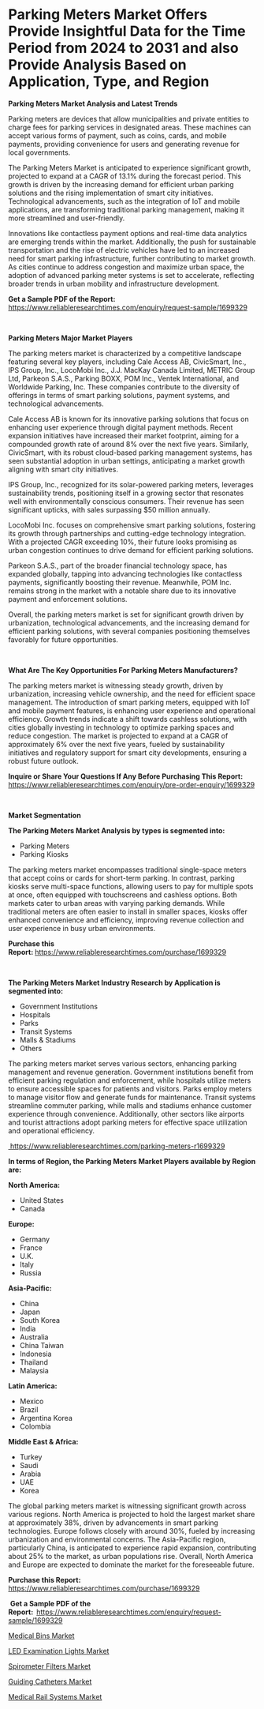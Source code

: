 <p><h1>Parking Meters Market Offers Provide Insightful Data for the Time Period from 2024 to 2031 and also Provide Analysis Based on Application, Type, and Region</h1></p><p><strong>Parking Meters Market Analysis and Latest Trends</strong></p>
<p><p>Parking meters are devices that allow municipalities and private entities to charge fees for parking services in designated areas. These machines can accept various forms of payment, such as coins, cards, and mobile payments, providing convenience for users and generating revenue for local governments.</p><p>The Parking Meters Market is anticipated to experience significant growth, projected to expand at a CAGR of 13.1% during the forecast period. This growth is driven by the increasing demand for efficient urban parking solutions and the rising implementation of smart city initiatives. Technological advancements, such as the integration of IoT and mobile applications, are transforming traditional parking management, making it more streamlined and user-friendly.</p><p>Innovations like contactless payment options and real-time data analytics are emerging trends within the market. Additionally, the push for sustainable transportation and the rise of electric vehicles have led to an increased need for smart parking infrastructure, further contributing to market growth. As cities continue to address congestion and maximize urban space, the adoption of advanced parking meter systems is set to accelerate, reflecting broader trends in urban mobility and infrastructure development.</p></p>
<p><strong>Get a Sample PDF of the Report:&nbsp;</strong> <a href="https://www.reliableresearchtimes.com/enquiry/request-sample/1699329?utm_campaign=1629&utm_medium=2&utm_source=Github&utm_content=ia&utm_term=20102024&utm_id=parking-meters">https://www.reliableresearchtimes.com/enquiry/request-sample/1699329</a></p>
<p>&nbsp;</p>
<p><strong>Parking Meters Major Market Players</strong></p>
<p><p>The parking meters market is characterized by a competitive landscape featuring several key players, including Cale Access AB, CivicSmart, Inc., IPS Group, Inc., LocoMobi Inc., J.J. MacKay Canada Limited, METRIC Group Ltd, Parkeon S.A.S., Parking BOXX, POM Inc., Ventek International, and Worldwide Parking, Inc. These companies contribute to the diversity of offerings in terms of smart parking solutions, payment systems, and technological advancements.</p><p>Cale Access AB is known for its innovative parking solutions that focus on enhancing user experience through digital payment methods. Recent expansion initiatives have increased their market footprint, aiming for a compounded growth rate of around 8% over the next five years. Similarly, CivicSmart, with its robust cloud-based parking management systems, has seen substantial adoption in urban settings, anticipating a market growth aligning with smart city initiatives.</p><p>IPS Group, Inc., recognized for its solar-powered parking meters, leverages sustainability trends, positioning itself in a growing sector that resonates well with environmentally conscious consumers. Their revenue has seen significant upticks, with sales surpassing $50 million annually.</p><p>LocoMobi Inc. focuses on comprehensive smart parking solutions, fostering its growth through partnerships and cutting-edge technology integration. With a projected CAGR exceeding 10%, their future looks promising as urban congestion continues to drive demand for efficient parking solutions.</p><p>Parkeon S.A.S., part of the broader financial technology space, has expanded globally, tapping into advancing technologies like contactless payments, significantly boosting their revenue. Meanwhile, POM Inc. remains strong in the market with a notable share due to its innovative payment and enforcement solutions.</p><p>Overall, the parking meters market is set for significant growth driven by urbanization, technological advancements, and the increasing demand for efficient parking solutions, with several companies positioning themselves favorably for future opportunities.</p></p>
<p>&nbsp;</p>
<p><strong>What Are The Key Opportunities For Parking Meters Manufacturers?</strong></p>
<p><p>The parking meters market is witnessing steady growth, driven by urbanization, increasing vehicle ownership, and the need for efficient space management. The introduction of smart parking meters, equipped with IoT and mobile payment features, is enhancing user experience and operational efficiency. Growth trends indicate a shift towards cashless solutions, with cities globally investing in technology to optimize parking spaces and reduce congestion. The market is projected to expand at a CAGR of approximately 6% over the next five years, fueled by sustainability initiatives and regulatory support for smart city developments, ensuring a robust future outlook.</p></p>
<p><strong>Inquire or Share Your Questions If Any Before Purchasing This Report:</strong> <a href="https://www.reliableresearchtimes.com/enquiry/pre-order-enquiry/1699329?utm_campaign=1629&utm_medium=2&utm_source=Github&utm_content=ia&utm_term=20102024&utm_id=parking-meters">https://www.reliableresearchtimes.com/enquiry/pre-order-enquiry/1699329</a></p>
<p>&nbsp;</p>
<p><strong>Market Segmentation</strong></p>
<p><strong>The Parking Meters Market Analysis by types is segmented into:</strong></p>
<p><ul><li>Parking Meters</li><li>Parking Kiosks</li></ul></p>
<p><p>The parking meters market encompasses traditional single-space meters that accept coins or cards for short-term parking. In contrast, parking kiosks serve multi-space functions, allowing users to pay for multiple spots at once, often equipped with touchscreens and cashless options. Both markets cater to urban areas with varying parking demands. While traditional meters are often easier to install in smaller spaces, kiosks offer enhanced convenience and efficiency, improving revenue collection and user experience in busy urban environments.</p></p>
<p><strong>Purchase this Report:&nbsp;</strong><a href="https://www.reliableresearchtimes.com/purchase/1699329?utm_campaign=1629&utm_medium=2&utm_source=Github&utm_content=ia&utm_term=20102024&utm_id=parking-meters">https://www.reliableresearchtimes.com/purchase/1699329</a></p>
<p>&nbsp;</p>
<p><strong>The Parking Meters Market Industry Research by Application is segmented into:</strong></p>
<p><ul><li>Government Institutions</li><li>Hospitals</li><li>Parks</li><li>Transit Systems</li><li>Malls & Stadiums</li><li>Others</li></ul></p>
<p><p>The parking meters market serves various sectors, enhancing parking management and revenue generation. Government institutions benefit from efficient parking regulation and enforcement, while hospitals utilize meters to ensure accessible spaces for patients and visitors. Parks employ meters to manage visitor flow and generate funds for maintenance. Transit systems streamline commuter parking, while malls and stadiums enhance customer experience through convenience. Additionally, other sectors like airports and tourist attractions adopt parking meters for effective space utilization and operational efficiency.</p></p>
<p><a href="https://www.reliableresearchtimes.com/parking-meters-r1699329?utm_campaign=1629&utm_medium=2&utm_source=Github&utm_content=ia&utm_term=20102024&utm_id=parking-meters">&nbsp;https://www.reliableresearchtimes.com/parking-meters-r1699329</a></p>
<p><strong>In terms of Region, the Parking Meters Market Players available by Region are:</strong></p>
<p>
    <p> <strong> North America: </strong>
        <ul>
            <li>United States</li>
            <li>Canada</li>
        </ul>
        </p> 
    <p> <strong> Europe: </strong>
        <ul>
            <li>Germany</li>
            <li>France</li>
            <li>U.K.</li>
            <li>Italy</li>
            <li>Russia</li>
        </ul>
        </p> 
    <p> <strong> Asia-Pacific: </strong>
        <ul>
            <li>China</li>
            <li>Japan</li>
            <li>South Korea</li>
            <li>India</li>
            <li>Australia</li>
            <li>China Taiwan</li>
            <li>Indonesia</li>
            <li>Thailand</li>
            <li>Malaysia</li>
        </ul>
        </p> 
    <p> <strong> Latin America: </strong>
        <ul>
            <li>Mexico</li>
            <li>Brazil</li>
            <li>Argentina Korea</li>
            <li>Colombia</li>
        </ul>
        </p> 
    <p> <strong> Middle East & Africa: </strong>
        <ul>
            <li>Turkey</li>
            <li>Saudi</li>
            <li>Arabia</li>
            <li>UAE</li>
            <li>Korea</li>
        </ul>
    </p>
    </p>
<p><p>The global parking meters market is witnessing significant growth across various regions. North America is projected to hold the largest market share at approximately 38%, driven by advancements in smart parking technologies. Europe follows closely with around 30%, fueled by increasing urbanization and environmental concerns. The Asia-Pacific region, particularly China, is anticipated to experience rapid expansion, contributing about 25% to the market, as urban populations rise. Overall, North America and Europe are expected to dominate the market for the foreseeable future.</p></p>
<p><strong>Purchase this Report: </strong><a href="https://www.reliableresearchtimes.com/purchase/1699329?utm_campaign=1629&utm_medium=2&utm_source=Github&utm_content=ia&utm_term=20102024&utm_id=parking-meters">https://www.reliableresearchtimes.com/purchase/1699329</a></p>
<p>&nbsp;<strong>Get a Sample PDF of the Report:&nbsp;&nbsp;</strong><a href="https://www.reliableresearchtimes.com/enquiry/request-sample/1699329?utm_campaign=1629&utm_medium=2&utm_source=Github&utm_content=ia&utm_term=20102024&utm_id=parking-meters">https://www.reliableresearchtimes.com/enquiry/request-sample/1699329</a></p>
<p><strong></strong></p>
<p><p><a href="https://www.linkedin.com/pulse/medical-bins-revenue-growth-report-2024-2031-edgewise-research-5dcgc?utm_campaign=1629&utm_medium=2&utm_source=Github&utm_content=ia&utm_term=20102024&utm_id=parking-meters">Medical Bins Market</a></p><p><a href="https://www.linkedin.com/pulse/decoding-led-examination-lights-industry-dynamics-strategic-xa5me?utm_campaign=1629&utm_medium=2&utm_source=Github&utm_content=ia&utm_term=20102024&utm_id=parking-meters">LED Examination Lights Market</a></p><p><a href="https://www.linkedin.com/pulse/global-perspectives-spirometer-filters-market-trends-zwi8c?utm_campaign=1629&utm_medium=2&utm_source=Github&utm_content=ia&utm_term=20102024&utm_id=parking-meters">Spirometer Filters Market</a></p><p><a href="https://www.linkedin.com/pulse/global-guiding-catheters-market-product-types-applications-w2oxe?utm_campaign=1629&utm_medium=2&utm_source=Github&utm_content=ia&utm_term=20102024&utm_id=parking-meters">Guiding Catheters Market</a></p><p><a href="https://www.linkedin.com/pulse/medical-rail-systems-market-consolidation-impact-structure-esjre?utm_campaign=1629&utm_medium=2&utm_source=Github&utm_content=ia&utm_term=20102024&utm_id=parking-meters">Medical Rail Systems Market</a></p></p>